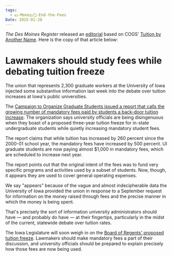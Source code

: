 ```yaml
---
tags:
  - 💵-Money/🚫-End-the-Fees
Date: 2015-01-28
---
```

_The Des Moines Register_ released an [editorial](http://www.desmoinesregister.com/story/opinion/editorials/2014/12/27/lawmakers-should-study-fees-while-debating-tuition-freeze/20935249/) based on COGS' [Tuition by Another Name](./Tuition%20by%20Another%20Name.md). Here is the copy of that article below:

# Lawmakers should study fees while debating tuition freeze

The union that represents 2,300 graduate workers at the University of Iowa injected some substantive information last week into the debate over tuition increases at Iowa's public universities.

The [Campaign to Organize Graduate Students issued a report that calls the growing number of mandatory fees paid by students a back-door tuition increase](http://www.desmoinesregister.com/story/news/education/university-of-iowa/2014/12/17/university-iowa-graduate-fees-tuition-increase/20547271/ "http://www.desmoinesregister.com/story/news/education/university-of-iowa/2014/12/17/university-iowa-graduate-fees-tuition-increase/20547271/"). The organization says university officials are being disingenuous when they boast of a proposed three-year tuition freeze for in-state undergraduate students while quietly increasing mandatory student fees.

The report claims that while tuition has increased by 260 percent since the 2000-01 school year, the mandatory fees have increased by 500 percent. UI graduate students are now paying almost $1,000 in mandatory fees, which are scheduled to increase next year.

The report points out that the original intent of the fees was to fund very specific programs and activities used by a subset of students. Now, though, it appears they are used to cover general operating expenses.

We say "appears" because of the vague and almost indecipherable data the University of Iowa provided the union in response to a September request for information on the money raised through fees and the precise manner in which the money is being spent.

That's precisely the sort of information university administrators should have — and probably do have — at their fingertips, particularly in the midst of the current, statewide debate over tuition rates.

The Iowa Legislature will soon weigh in on the [Board of Regents' proposed tuition freeze](http://www.desmoinesregister.com/news/education/2014/12/03/regents-freeze-tuition-third-straight-year/19853169/ "http://www.press-citizen.com/story/news/education/2014/12/03/regents-freeze-tuition-third-straight-year/19853169/"). Lawmakers should make mandatory fees a part of their discussion, and university officials should be prepared to explain precisely how those fees are now being used. 